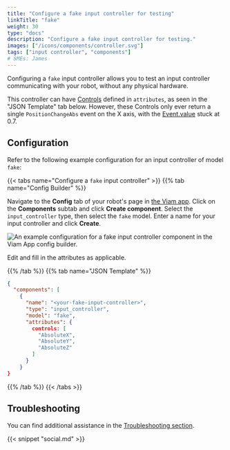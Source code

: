 ```yaml
---
title: "Configure a fake input controller for testing"
linkTitle: "fake"
weight: 30
type: "docs"
description: "Configure a fake input controller for testing."
images: ["/icons/components/controller.svg"]
tags: ["input controller", "components"]
# SMEs: James
---
```


Configuring a `fake` input controller allows you to test an input controller communicating with your robot, without any physical hardware.

This controller can have [Controls](../#control-field) defined in `attributes`, as seen in the "JSON Template" tab below.
However, these Controls only ever return a single `PositionChangeAbs` event on the X axis, with the [Event.value](../#event-object) stuck at 0.7.

## Configuration

Refer to the following example configuration for an input controller of model `fake`:

{{< tabs name="Configure a `fake` input controller" >}}
{{% tab name="Config Builder" %}}

Navigate to the **Config** tab of your robot's page in [the Viam app](https://app.viam.com).
Click on the **Components** subtab and click **Create component**.
Select the `input_controller` type, then select the `fake` model.
Enter a name for your input controller and click **Create**.

![An example configuration for a fake input controller component in the Viam App config builder.](/components/input-controller/fake-input-controller-ui-config.png)

Edit and fill in the attributes as applicable.

{{% /tab %}}
{{% tab name="JSON Template" %}}

```json {class="line-numbers linkable-line-numbers"}
{
  "components": [
    {
      "name": "<your-fake-input-controller>",
      "type": "input_controller",
      "model": "fake",
      "attributes": {
        controls: [
          "AbsoluteX",
          "AbsoluteY",
          "AbsoluteZ"
        ]
      }
    }
}
```

{{% /tab %}}
{{< /tabs >}}

## Troubleshooting

You can find additional assistance in the [Troubleshooting section](/appendix/troubleshooting/).

{{< snippet "social.md" >}}
